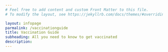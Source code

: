 ```yaml
---
# Feel free to add content and custom Front Matter to this file.
# To modify the layout, see https://jekyllrb.com/docs/themes/#overriding-theme-defaults

layout: infopage
parmalink: /vaccinationguide
title: Vaccination Guide
subheading: All you need to know to get vaccinated
description:
---
```


